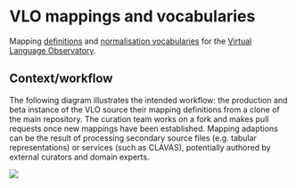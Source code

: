 # VLO mappings and vocabularies
Mapping [definitions](mapping) and [normalisation vocabularies](uniform-maps) for the [Virtual Language Observatory](https://github.com/clarin-eric/VLO).

## Context/workflow
The following diagram illustrates the intended workflow: the production and beta instance of the VLO source their mapping definitions from a clone of the main repository. The curation team works on a fork and makes pull requests once new mappings have been established. Mapping adaptions can be the result of processing secondary source files (e.g. tabular representations) or services (such as CLAVAS), potentially authored by external curators and domain experts.

![](https://github.com/clarin-eric/VLO-mapping/wiki/vlo_mapping_workflow.png)
